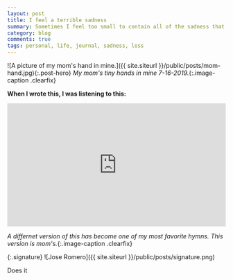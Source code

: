```yaml
---
layout: post
title: I feel a terrible sadness
summary: Sometimes I feel too small to contain all of the sadness that is inside of me.
category: blog
comments: true
tags: personal, life, journal, sadness, loss 
---
```


![A picture of my mom's hand in mine.]({{ site.siteurl }}/public/posts/mom-hand.jpg){:.post-hero}
*My mom's tiny hands in mine 7-16-2019.*{:.image-caption .clearfix}

**When I wrote this, I was listening to this:**
 <style>.embed-container { position: relative; padding-bottom: 56.25%; height: 0; overflow: hidden; max-width: 100%; } .embed-container iframe, .embed-container object, .embed-container embed { position: absolute; top: 0; left: 0; width: 100%; height: 100%; }</style>
<div class='embed-container'><iframe src='https://www.youtube.com/embed/J2Ceyk8cZOk?rel=0&amp;t=27s&amp;showinfo=0' frameborder='0' allowfullscreen></iframe></div>

*A differnet version of this has become one of my most favorite hymns. This version is mom's.*{:.image-caption .clearfix}

{:.signature}
![Jose Romero]({{ site.siteurl }}/public/posts/signature.png)




<div class="container">
Does it
	<div id="player" data-plyr-provider="youtube" data-plyr-embed-id="bTqVqk7FSmY"></div>
</div>
<script>
    const player = new Plyr('#player', {});
    window.player = player;
</script>